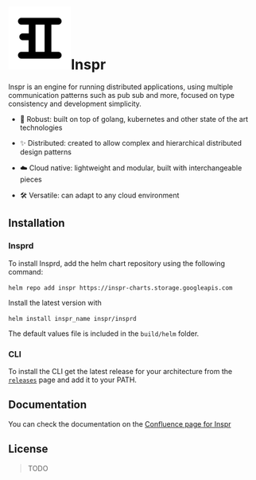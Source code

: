 # ![logo](./doc/img/inspr_logo.png)Inspr

Inspr is an engine for running distributed applications, using multiple communication patterns such as pub sub and more, focused on type consistency and development simplicity.

- :muscle: Robust: built on top of golang, kubernetes and other state of the art technologies

- :sparkles:   Distributed: created to allow complex and hierarchical distributed design patterns

- :cloud:  Cloud native: lightweight and modular, built with interchangeable pieces

- :hammer_and_wrench:   Versatile: can adapt to any cloud environment

## Installation

### Insprd

To install Insprd, add the helm chart repository using the following command:

`helm repo add inspr https://inspr-charts.storage.googleapis.com`

Install the latest version with

`helm install inspr_name inspr/insprd`

The default values file is included in the `build/helm` folder.

### CLI

To install the CLI get the latest release for your architecture from the [`releases`](https://gitlab.inspr.dev/inspr/core/-/releases) page and add it to your PATH.

## Documentation

You can check the documentation on the [Confluence page for Inspr](https://inspr.atlassian.net/wiki/spaces/INX/overview)

## License

> TODO
